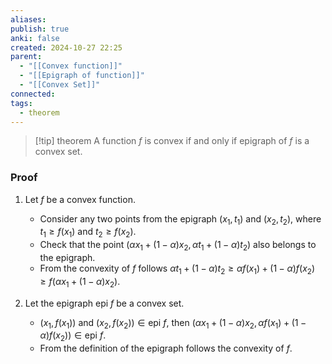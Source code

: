```yaml
---
aliases: 
publish: true
anki: false
created: 2024-10-27 22:25
parent:
  - "[[Convex function]]"
  - "[[Epigraph of function]]"
  - "[[Convex Set]]"
connected: 
tags:
  - theorem
---
```

> [!tip] theorem
A function $f$ is convex if and only if epigraph of $f$ is a convex set.

### Proof
1. Let $f$ be a convex function.
   - Consider any two points from the epigraph $(x_1, t_1)$ and $(x_2, t_2)$, where $t_1 \geq f(x_1)$ and $t_2 \geq f(x_2)$.
   - Check that the point $(\alpha x_1 + (1-\alpha) x_2, \alpha t_1 + (1-\alpha) t_2)$ also belongs to the epigraph.
   - From the convexity of $f$ follows $\alpha t_1 + (1-\alpha) t_2 \geq \alpha f(x_1) + (1-\alpha) f(x_2) \geq f(\alpha x_1 + (1-\alpha) x_2)$.
   
2. Let the epigraph $\text{epi } f$ be a convex set.
   - $(x_1, f(x_1))$ and $(x_2, f(x_2)) \in \text{epi } f$, then $(\alpha x_1 + (1-\alpha) x_2, \alpha f(x_1) + (1-\alpha) f(x_2)) \in \text{epi } f$.
   - From the definition of the epigraph follows the convexity of $f$.
